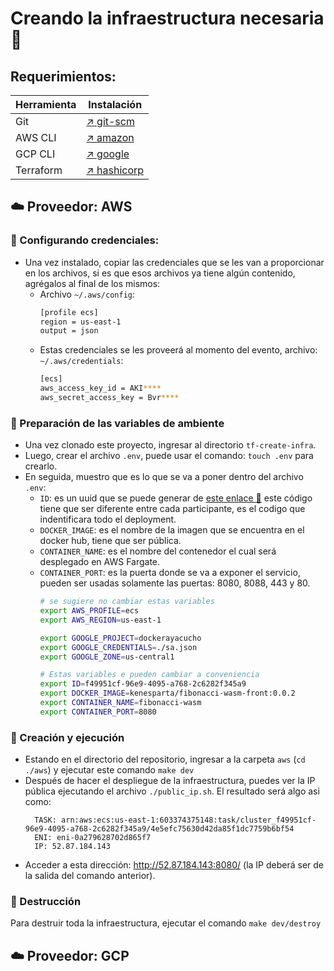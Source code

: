 # Creando la infraestructura necesaria 🚀

## Requerimientos:

| Herramienta | Instalación                                                                                  |
|-------------|----------------------------------------------------------------------------------------------|
| Git         | [↗️ git-scm](https://git-scm.com/downloads)                                                  |
| AWS CLI     | [↗️ amazon](https://docs.aws.amazon.com/cli/latest/userguide/getting-started-install.html)   |
| GCP CLI     | [↗️ google](https://cloud.google.com/sdk/docs/install)                                       |
| Terraform   | [↗️ hashicorp](https://developer.hashicorp.com/terraform/downloads?product_intent=terraform) |

## ☁️ Proveedor: AWS

### 🔐 Configurando credenciales:

- Una vez instalado, copiar las credenciales que se les van a proporcionar en los archivos, si es que esos archivos
  ya tiene algún contenido, agrégalos al final de los mismos:
    - Archivo `~/.aws/config`:
      ```sh
      [profile ecs]
      region = us-east-1
      output = json
      ```
    - Estas credenciales se les proveerá al momento del evento, archivo: `~/.aws/credentials`:
      ```sh
      [ecs]
      aws_access_key_id = AKI****
      aws_secret_access_key = Bvr****
      ```

### 🌳 Preparación de las variables de ambiente

- Una vez clonado este proyecto, ingresar al directorio `tf-create-infra`.
- Luego, crear el archivo `.env`, puede usar el comando: `touch .env` para crearlo.
- En seguida, muestro que es lo que se va a poner dentro del archivo `.env`:
    - `ID`: es un uuid que se puede generar de [este enlace 🔗](https://www.uuidgenerator.net/)
      este código tiene que ser diferente entre cada participante, es el codigo que indentificara todo el deployment.
    - `DOCKER_IMAGE`: es el nombre de la imagen que se encuentra en el docker hub, tiene que ser pública.
    - `CONTAINER_NAME`: es el nombre del contenedor el cual será desplegado en AWS Fargate.
    - `CONTAINER_PORT`: es la puerta donde se va a exponer el servicio, pueden ser usadas solamente las puertas: 8080,
      8088, 443 y 80.
      ```sh
      # se sugiere no cambiar estas variables
      export AWS_PROFILE=ecs
      export AWS_REGION=us-east-1
      
      export GOOGLE_PROJECT=dockerayacucho
      export GOOGLE_CREDENTIALS=./sa.json
      export GOOGLE_ZONE=us-central1
      
      # Estas variables e pueden cambiar a conveniencia
      export ID=f49951cf-96e9-4095-a768-2c6282f345a9
      export DOCKER_IMAGE=kenesparta/fibonacci-wasm-front:0.0.2
      export CONTAINER_NAME=fibonacci-wasm
      export CONTAINER_PORT=8080
      ```

### 🧪 Creación y ejecución

- Estando en el directorio del repositorio, ingresar a la carpeta `aws` (`cd ./aws`) y ejecutar este comando `make dev`
- Después de hacer el despliegue de la infraestructura, puedes ver la IP pública ejecutando el
  archivo `./public_ip.sh`.
  El resultado será algo asi como:
  ```shell
    TASK: arn:aws:ecs:us-east-1:603374375148:task/cluster_f49951cf-96e9-4095-a768-2c6282f345a9/4e5efc75630d42da85f1dc7759b6bf54
    ENI: eni-0a279628702d865f7
    IP: 52.87.184.143
  ```
- Acceder a esta dirección: http://52.87.184.143:8080/ (la IP deberá ser de la salida del comando anterior).

### 🚨 Destrucción

Para destruir toda la infraestructura, ejecutar el comando `make dev/destroy`

## ☁️ Proveedor: GCP 
